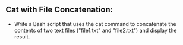 ## Cat with File Concatenation:

  - Write a Bash script that uses the cat command to concatenate the contents of two text files ("file1.txt" and "file2.txt") and display the result.